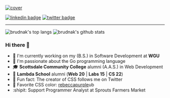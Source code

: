 [![cover](https://github.com/brudnak/brudnak/blob/master/brudnak-github.gif)]()

[![linkedin badge](https://img.shields.io/badge/Andrew_Brudnak-30302f?style=flat&logo=linkedin)](https://www.linkedin.com/in/andrew-brudnak/) [![twitter badge](https://img.shields.io/badge/@Andrew__Brudnak-30302f?style=flat&logo=twitter)](https://twitter.com/Andrew_Brudnak)

---

![brudnak's top langs](https://github-readme-stats.vercel.app/api/top-langs/?username=brudnak&hide=html)
![brudnak's github stats](https://github-readme-stats.vercel.app/api?username=brudnak&show_icons=true&count_private=true&line_height=40)

### Hi there 👋

- :owl: I'm currently working on my (B.S.) in Software Development at **WGU**
- :whale: I'm passionate about the Go programming language
- :mortar_board: **Scottsdale Community College** alumni (A.A.S.) in Web Development
- :foggy: **Lambda School** alumni (**Web 20** | **Labs 15** | **CS 22**)
- :art: Fun fact: The creator of CSS follows me on Twitter
- :purple_heart: Favorite CSS color: [rebeccapurple](https://medium.com/@valgaze/the-hidden-purple-memorial-in-your-web-browser-7d84813bb416)ub
- :shipit: Support Programmer Analyst at Sprouts Farmers Market
